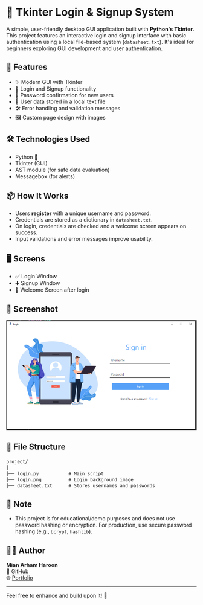 # 🔐 Tkinter Login & Signup System

A simple, user-friendly desktop GUI application built with **Python's Tkinter**.  
This project features an interactive login and signup interface with basic authentication using a local file-based system (`datasheet.txt`). It's ideal for beginners exploring GUI development and user authentication.

## 🚀 Features

- ✨ Modern GUI with Tkinter
- 🔐 Login and Signup functionality
- 🔁 Password confirmation for new users
- 📁 User data stored in a local text file
- 🛠 Error handling and validation messages
- 🖼️ Custom page design with images

## 🛠️ Technologies Used

- Python 🐍
- Tkinter (GUI)
- AST module (for safe data evaluation)
- Messagebox (for alerts)

## 📦 How It Works

- Users **register** with a unique username and password.
- Credentials are stored as a dictionary in `datasheet.txt`.
- On login, credentials are checked and a welcome screen appears on success.
- Input validations and error messages improve usability.

## 🖥️ Screens

- ✅ Login Window  
- ➕ Signup Window  
- 🎉 Welcome Screen after login  

## 📸 Screenshot

![Login Window](ss.png)

## 📁 File Structure

```
project/
│
├── login.py           # Main script
├── login.png          # Login background image
├── datasheet.txt      # Stores usernames and passwords
```

## 📌 Note

- This project is for educational/demo purposes and does not use password hashing or encryption. For production, use secure password hashing (e.g., `bcrypt`, `hashlib`).

## 🧑‍💻 Author

**Mian Arham Haroon**  
📌 [GitHub](https://github.com/mian-arham-haroon)  
🌐 [Portfolio](https://mian-arham-haroon.github.io/arham_portfolio)

---

Feel free to enhance and build upon it! 🚀
